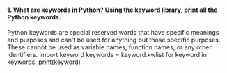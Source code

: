 #### 1. What are keywords in Python? Using the keyword library, print all the Python keywords.
Python keywords are special reserved words that have specific meanings and purposes and can't be used for anything but those specific purposes. These cannot be used as variable names, function names, or any other identifiers. 
import keyword
keywords = keyword.kwlist
for keyword in keywords:
    print(keyword)

